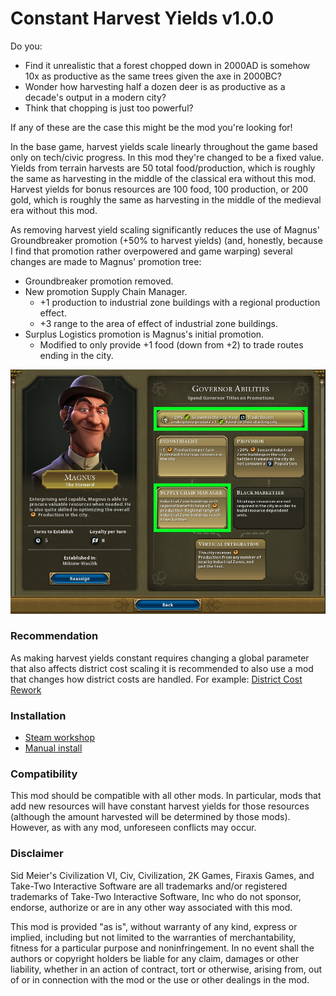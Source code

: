 # Constant Harvest Yields v1.0.0

Do you:
* Find it unrealistic that a forest chopped down in 2000AD is somehow 10x as productive
  as the same trees given the axe in 2000BC?
* Wonder how harvesting half a dozen deer is as productive as a decade's output in a 
  modern city?
* Think that chopping is just too powerful?

If any of these are the case this might be the mod you're looking for!

In the base game, harvest yields scale linearly throughout the game based only on 
tech/civic progress. In this mod they're changed to be a fixed value. Yields from terrain 
harvests are 50 total food/production, which is roughly the same as harvesting in 
the middle of the classical era without this mod. Harvest yields for bonus resources 
are 100 food, 100 production, or 200 gold, which is roughly the same as harvesting 
in the middle of the medieval era without this mod.

As removing harvest yield scaling significantly reduces the use of Magnus' Groundbreaker 
promotion (+50% to harvest yields) (and, honestly, because I find that promotion rather 
overpowered and game warping) several changes are made to Magnus' promotion tree: 
* Groundbreaker promotion removed.
* New promotion Supply Chain Manager.
  * +1 production to industrial zone buildings with a regional production effect.
  * +3 range to the area of effect of industrial zone buildings.
* Surplus Logistics promotion is Magnus's initial promotion. 
  * Modified to only provide +1 food (down from +2) to trade routes ending in the city.

![Magnus rework](Documentation/Magnus.jpg)

### Recommendation
As making harvest yields constant requires changing a global parameter that 
also affects district cost scaling it is recommended to also use a mod that changes how 
district costs are handled.  For example: [District Cost Rework](../DistrictCostRework)

### Installation
* [Steam workshop](https://steamcommunity.com/sharedfiles/filedetails/?id=1618194442) 
* [Manual install](https://github.com/FiatAccompli/Civ6Mods/releases)

### Compatibility
This mod should be compatible with all other mods. In particular, mods that add new 
resources will have constant harvest yields for those resources (although the amount 
harvested will be determined by those mods). However, as with any mod, unforeseen 
conflicts may occur.

### Disclaimer
Sid Meier's Civilization VI, Civ, Civilization, 2K Games, Firaxis Games, and 
Take-Two Interactive Software are all trademarks and/or registered trademarks of 
Take-Two Interactive Software, Inc who do not sponsor, endorse, authorize or are 
in any other way associated with this mod.

This mod is provided "as is", without warranty of any kind, express or implied, 
including but not limited to the warranties of merchantability, fitness for a 
particular purpose and noninfringement. In no event shall the authors or copyright 
holders be liable for any claim, damages or other liability, whether in an action 
of contract, tort or otherwise, arising from, out of or in connection with the mod
or the use or other dealings in the mod.


